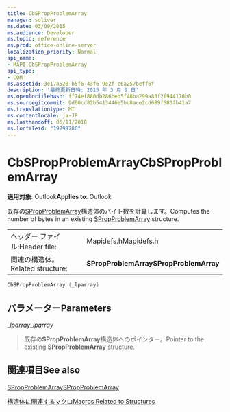 ```yaml
---
title: CbSPropProblemArray
manager: soliver
ms.date: 03/09/2015
ms.audience: Developer
ms.topic: reference
ms.prod: office-online-server
localization_priority: Normal
api_name:
- MAPI.CbSPropProblemArray
api_type:
- COM
ms.assetid: 3e17a528-b5f6-43f6-9e2f-c6a257beff6f
description: '最終更新日時: 2015 年 3 月 9 日'
ms.openlocfilehash: ff74ef880db286beb5f48ba299a83f2f944170b0
ms.sourcegitcommit: 9d60cd82b5413446e5bc8ace2cd689f683fb41a7
ms.translationtype: MT
ms.contentlocale: ja-JP
ms.lasthandoff: 06/11/2018
ms.locfileid: "19799780"
---
```

# <a name="cbspropproblemarray"></a><span data-ttu-id="6a7b0-103">CbSPropProblemArray</span><span class="sxs-lookup"><span data-stu-id="6a7b0-103">CbSPropProblemArray</span></span>

  
  
<span data-ttu-id="6a7b0-104">**適用対象**: Outlook</span><span class="sxs-lookup"><span data-stu-id="6a7b0-104">**Applies to**: Outlook</span></span> 
  
<span data-ttu-id="6a7b0-105">既存の[SPropProblemArray](spropproblemarray.md)構造体のバイト数を計算します。</span><span class="sxs-lookup"><span data-stu-id="6a7b0-105">Computes the number of bytes in an existing [SPropProblemArray](spropproblemarray.md) structure.</span></span> 
  
|||
|:-----|:-----|
|<span data-ttu-id="6a7b0-106">ヘッダー ファイル:</span><span class="sxs-lookup"><span data-stu-id="6a7b0-106">Header file:</span></span>  <br/> |<span data-ttu-id="6a7b0-107">Mapidefs.h</span><span class="sxs-lookup"><span data-stu-id="6a7b0-107">Mapidefs.h</span></span>  <br/> |
|<span data-ttu-id="6a7b0-108">関連の構造体。</span><span class="sxs-lookup"><span data-stu-id="6a7b0-108">Related structure:</span></span>  <br/> |<span data-ttu-id="6a7b0-109">**SPropProblemArray**</span><span class="sxs-lookup"><span data-stu-id="6a7b0-109">**SPropProblemArray**</span></span> <br/> |
   
```cpp
CbSPropProblemArray (_lparray)
```

## <a name="parameters"></a><span data-ttu-id="6a7b0-110">パラメーター</span><span class="sxs-lookup"><span data-stu-id="6a7b0-110">Parameters</span></span>

 <span data-ttu-id="6a7b0-111">__lparray_</span><span class="sxs-lookup"><span data-stu-id="6a7b0-111">__lparray_</span></span>
  
> <span data-ttu-id="6a7b0-112">既存の**SPropProblemArray**構造体へのポインター。</span><span class="sxs-lookup"><span data-stu-id="6a7b0-112">Pointer to the existing **SPropProblemArray** structure.</span></span> 
    
## <a name="see-also"></a><span data-ttu-id="6a7b0-113">関連項目</span><span class="sxs-lookup"><span data-stu-id="6a7b0-113">See also</span></span>



[<span data-ttu-id="6a7b0-114">SPropProblemArray</span><span class="sxs-lookup"><span data-stu-id="6a7b0-114">SPropProblemArray</span></span>](spropproblemarray.md)


[<span data-ttu-id="6a7b0-115">構造体に関連するマクロ</span><span class="sxs-lookup"><span data-stu-id="6a7b0-115">Macros Related to Structures</span></span>](macros-related-to-structures.md)

